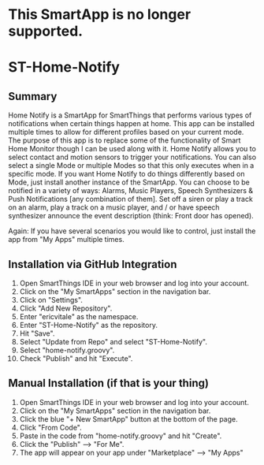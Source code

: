 # This SmartApp is no longer supported.

# ST-Home-Notify

## Summary
Home Notify is a SmartApp for SmartThings that performs various types of notifications when certain things happen at home. This app can be installed multiple times to allow for different profiles based on your current mode. The purpose of this app is to replace some of the functionality of Smart Home Monitor though I can be used along with it. Home Notify allows you to select contact and motion sensors to trigger your notifications. You can also select a single Mode or multiple Modes so that this only executes when in a specific mode. If you want Home Notify to do things differently based on Mode, just install another instance of the SmartApp. You can choose to be notified in a variety of ways: Alarms, Music Players, Speech Synthesizers & Push Notifications [any combination of them]. Set off a siren or play a track on an alarm, play a track on a music player, and / or have speech synthesizer announce the event description (think: Front door has opened).

Again: If you have several scenarios you would like to control, just install the app from "My Apps" multiple times.

## Installation via GitHub Integration
1. Open SmartThings IDE in your web browser and log into your account.
2. Click on the "My SmartApps" section in the navigation bar.
3. Click on "Settings".
4. Click "Add New Repository".
5. Enter "ericvitale" as the namespace.
6. Enter "ST-Home-Notify" as the repository.
7. Hit "Save".
8. Select "Update from Repo" and select "ST-Home-Notify".
9. Select "home-notify.groovy".
10. Check "Publish" and hit "Execute".

## Manual Installation (if that is your thing)
1. Open SmartThings IDE in your web browser and log into your account.
2. Click on the "My SmartApps" section in the navigation bar.
3. Click the blue "+ New SmartApp" button at the bottom of the page.
4. Click "From Code".
5. Paste in the code from "home-notify.groovy" and hit "Create". 
6. Click the "Publish" --> "For Me".
7. The app will appear on your app under "Marketplace" --> "My Apps"
